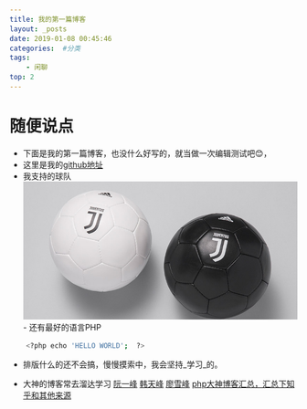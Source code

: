 ```yaml
---
title: 我的第一篇博客
layout: _posts
date: 2019-01-08 00:45:46
categories:  #分类
tags: 
    - 闲聊
top: 2
---
```

# 随便说点
- 下面是我的第一篇博客，也没什么好写的，就当做一次编辑测试吧😊，
- 这里是我的[github地址](https://github.com/selfgod "GitHub地址")
- 我支持的球队![](./first-blog/Juventus-5.jpg)- 还有最好的语言PHP
``` bash
	<?php echo 'HELLO WORLD';  ?>
```
- 排版什么的还不会搞，慢慢摸索中，我会坚持_学习_的。

- 大神的博客常去溜达学习 
[阮一峰](http://www.ruanyifeng.com/blog/developer/)
[韩天峰](http://rango.swoole.com/)
[廖雪峰](https://www.liaoxuefeng.com/)
[php大神博客汇总，汇总下知乎和其他来源](http://demo.yiiphp.net/news/61.html)

